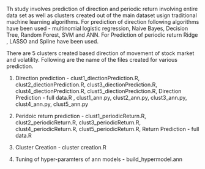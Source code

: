 Th study involves prediction of direction and periodic return involving entire data set as well as clusters created out of the main dataset usign traditional machine learning algorithms. For prediction of direction following algorithms have been used - multinomial logistic regression, Naive Bayes, Decision Tree, Random Forest, SVM and ANN. For Prediction of periodic return Ridge , LASSO and Spline have been used. 

There are 5 clusters created based direction of movement of stock market and volatility. Following are the name of the files created for various prediction.


01. Direction prediction - clust1_diectionPrediction.R, clust2_diectionPrediction.R, clust3_diectionPrediction.R, clust4_diectionPrediction.R, clust5_diectionPrediction.R, Direction Prediction - full data.R , clust1_ann.py, clust2_ann.py, clust3_ann.py, clust4_ann.py, clust5_ann.py


02. Peridoic return prediction - clust1_periodicReturn.R, clust2_periodicReturn.R, clust3_periodicReturn.R, clust4_periodicReturn.R, clust5_periodicReturn.R, Return Prediction - full data.R 

03. Cluster Creation - cluster creation.R
4. Tuning of hyper-paramters of ann models - build_hypermodel.ann
